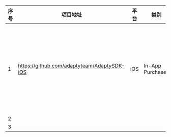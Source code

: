 | 序号  | 项目地址                                        | 平台  | 类别               | 项目简介                                                                                                                                                       | 效果图                                        | 备注  |
| --- | ------------------------------------------- | --- | ---------------- | ---------------------------------------------------------------------------------------------------------------------------------------------------------- | ------------------------------------------ | --- |
| 1   | https://github.com/adaptyteam/AdaptySDK-iOS | iOS | In-App Purchases | Adapty SDK is an open-source framework that makes implementing in-app subscriptions for iOS fast and easy. It’s 100% open-source, native, and lightweight. | [./AdaptySDK-iOS.png](./AdaptySDK-iOS.png) |     |
| 2   |                                             |     |                  |                                                                                                                                                            |                                            |     |
| 3   |                                             |     |                  |                                                                                                                                                            |                                            |     |
